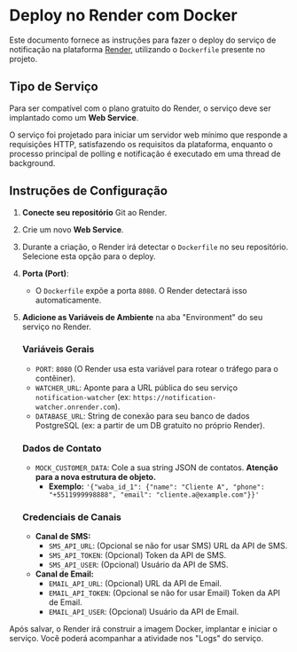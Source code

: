 # Deploy no Render com Docker

Este documento fornece as instruções para fazer o deploy do serviço de notificação na plataforma [Render](https://render.com/), utilizando o `Dockerfile` presente no projeto.

## Tipo de Serviço

Para ser compatível com o plano gratuito do Render, o serviço deve ser implantado como um **Web Service**.

O serviço foi projetado para iniciar um servidor web mínimo que responde a requisições HTTP, satisfazendo os requisitos da plataforma, enquanto o processo principal de polling e notificação é executado em uma thread de background.

## Instruções de Configuração

1.  **Conecte seu repositório** Git ao Render.
2.  Crie um novo **Web Service**.
3.  Durante a criação, o Render irá detectar o `Dockerfile` no seu repositório. Selecione esta opção para o deploy.

4.  **Porta (Port)**:
    *   O `Dockerfile` expõe a porta `8080`. O Render detectará isso automaticamente.

5.  **Adicione as Variáveis de Ambiente** na aba "Environment" do seu serviço no Render.

    ### Variáveis Gerais
    *   `PORT`: `8080` (O Render usa esta variável para rotear o tráfego para o contêiner).
    *   `WATCHER_URL`: Aponte para a URL pública do seu serviço `notification-watcher` (ex: `https://notification-watcher.onrender.com`).
    *   `DATABASE_URL`: String de conexão para seu banco de dados PostgreSQL (ex: a partir de um DB gratuito no próprio Render).

    ### Dados de Contato
    *   `MOCK_CUSTOMER_DATA`: Cole a sua string JSON de contatos. **Atenção para a nova estrutura de objeto.**
        *   **Exemplo:** `'{"waba_id_1": {"name": "Cliente A", "phone": "+5511999998888", "email": "cliente.a@example.com"}}'`

    ### Credenciais de Canais
    *   **Canal de SMS:**
        *   `SMS_API_URL`: (Opcional se não for usar SMS) URL da API de SMS.
        *   `SMS_API_TOKEN`: (Opcional) Token da API de SMS.
        *   `SMS_API_USER`: (Opcional) Usuário da API de SMS.
    *   **Canal de Email:**
        *   `EMAIL_API_URL`: (Opcional) URL da API de Email.
        *   `EMAIL_API_TOKEN`: (Opcional se não for usar Email) Token da API de Email.
        *   `EMAIL_API_USER`: (Opcional) Usuário da API de Email.


Após salvar, o Render irá construir a imagem Docker, implantar e iniciar o serviço. Você poderá acompanhar a atividade nos "Logs" do serviço.
